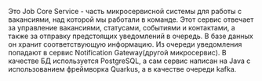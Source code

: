 Это Job Core Service - часть микросервисной системы для работы с вакансиями, над которой мы работали в команде. Этот сервис отвечает за управление вакансиями, статусами, событиями и контактами, а также за отправку предстоящих уведомлений в очередь. В базе данных он хранит соответствующую информацию.  Из очереди уведомления попадают в сервис Notification Gateway(другой микросервис).
В качестве БД используется PostgreSQL, а сам сервис написан на Java с использованием фреймворка Quarkus, а в качестве очереди kafka.
